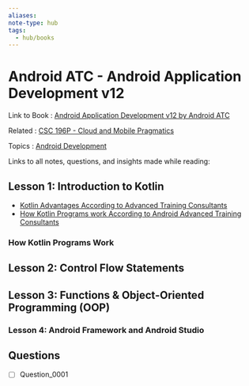 ```yaml
---
aliases:
note-type: hub
tags:
  - hub/books
---
```


# Android ATC - Android Application Development v12

Link to Book : [Android Application Development v12 by Android ATC](https://androidatc.com/public/_signin.php)

Related : [CSC 196P - Cloud and Mobile Pragmatics](../CSC%20196P%20-%20Cloud%20and%20Mobile%20Pragmatics/README.md)

Topics : [Android Development](../../4-hub-notes-🚉/Android%20Development.md)

Links to all notes, questions, and insights made while reading:

## Lesson 1: Introduction to Kotlin

- [Kotlin Advantages According to Advanced Training Consultants](Kotlin%20Advantages%20According%20to%20Advanced%20Training%20Consultants.md)
- [How Kotlin Programs work According to Android Advanced Training Consultants](How%20Kotlin%20Programs%20work%20According%20to%20Android%20Advanced%20Training%20Consultants.md)

### How Kotlin Programs Work

## Lesson 2: Control Flow Statements

## Lesson 3: Functions & Object-Oriented Programming (OOP)

### Lesson 4: Android Framework and Android Studio

## Questions

- [ ] Question_0001
